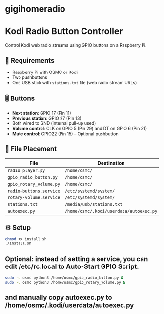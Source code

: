 # gigihomeradio

# Kodi Radio Button Controller

Control Kodi web radio streams using GPIO buttons on a Raspberry Pi.

## 🧩 Requirements

- Raspberry Pi with OSMC or Kodi
- Two pushbuttons
- One USB stick with `stations.txt` file (web radio stream URLs)

## 🎚 Buttons

- **Next station**: GPIO 17 (Pin 11)
- **Previous station**: GPIO 27 (Pin 13)
- Both wired to GND (internal pull-up used)
- **Volume control**: CLK on GPIO 5 (Pin 29) and DT on GPIO 6 (Pin 31)
- **Mute control**: GPIO22 (Pin 15) – Optional pushbutton
  
## 📂 File Placement

| File                    | Destination                              |
|-------------------------|------------------------------------------|
| `radio_player.py`       | `/home/osmc/`                            |
| `gpio_radio_button.py`  | `/home/osmc/`                            |
| `gpio_rotary_volume.py` | `/home/osmc/`                            |
| `radio-buttons.service` | `/etc/systemd/system/`                   |
| `rotary-volume.service` | `/etc/systemd/system/`                   |
| `stations.txt`          | `/media/usb/stations.txt`                |
| `autoexec.py`           | `/home/osmc/.kodi/userdata/autoexec.py`  |

## ⚙️ Setup

```bash
chmod +x install.sh
./install.sh
```



## Optional: instead of setting a service, you can edit /etc/rc.local to Auto-Start GPIO Script:

```bash
sudo -u osmc python3 /home/osmc/gpio_radio_button.py &
sudo -u osmc python3 /home/osmc/gpio_rotary_volume.py &
```

## and manually copy autoexec.py to /home/osmc/.kodi/userdata/autoexec.py
